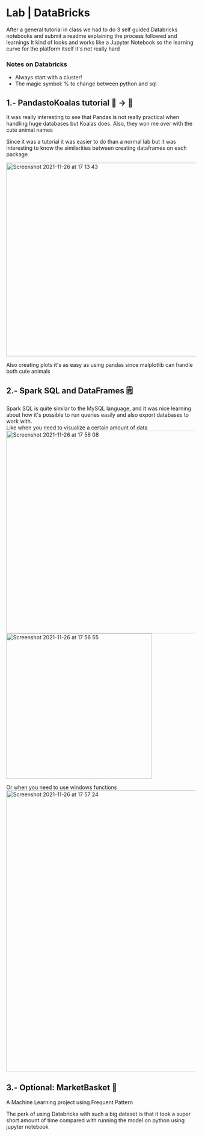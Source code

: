 # Lab | DataBricks  

After a general tutorial in class we had to do 3 self guided Databricks notebooks and submit a readme explaining the process followed and learnings
It kind of looks and works like a Jupyter Notebook so the learning curve for the platform itself it's not really hard

### Notes on Databricks

- Always start with a cluster!
- The magic symbol: % to change between python and sql

## 1.- PandastoKoalas tutorial 🐼 → 🐨

It was really interesting to see that Pandas is not really practical when handling huge databases but Koalas does. Also, they won me over with the cute animal names

Since it was a tutorial it was easier to do than a normal lab but it was interesting to know the similarities between creating dataframes on each package  

<img width="515" alt="Screenshot 2021-11-26 at 17 13 43" src="https://user-images.githubusercontent.com/81629326/143608051-43c5d0e2-cca2-42b8-99d7-52ab0a8eeb1e.png">

Also creating plots it's as easy as using pandas since malplotlib can handle both cute animals

## 2.- Spark SQL and DataFrames 🗒️

Spark SQL is quite similar to the MySQL language, and it was nice learning about how it's possible to run queries easily and also export databases to work with.  
Like when you need to visualize a certain amount of data  
<img width="539" alt="Screenshot 2021-11-26 at 17 56 08" src="https://user-images.githubusercontent.com/81629326/143612417-e96701d9-4531-4338-bff0-498b31a96a3f.png">   
<img width="387" alt="Screenshot 2021-11-26 at 17 56 55" src="https://user-images.githubusercontent.com/81629326/143612485-46e94879-a87e-4b68-a72b-b36230fd6869.png">   

Or when you need to use windows functions  
<img width="749" alt="Screenshot 2021-11-26 at 17 57 24" src="https://user-images.githubusercontent.com/81629326/143612523-79779781-9dd3-40d2-9fd1-8e3fd4b4889f.png">  


## 3.- Optional: MarketBasket 🛒

A Machine Learning project using Frequent Pattern

The perk of using Databricks with such a big dataset is that it took a super short amount of time compared with running the model on python using jupyter notebook



